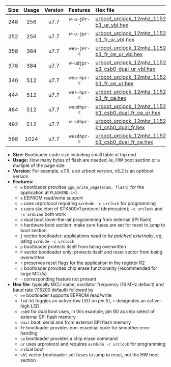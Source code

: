 |Size|Usage|Version|Features|Hex file|
|:-:|:-:|:-:|:-:|:--|
|248|256|u7.7|`w-u-jPr--`|[urboot_urclock_12mhz_115200bps_led-b1_ur_vbl.hex](https://raw.githubusercontent.com/stefanrueger/urboot.hex/main/boards/urclock/fcpu_12mhz/115200_bps/urboot_urclock_12mhz_115200bps_led-b1_ur_vbl.hex)|
|252|256|u7.7|`w-u-jpr--`|[urboot_urclock_12mhz_115200bps_led-b1_fr_ur_vbl.hex](https://raw.githubusercontent.com/stefanrueger/urboot.hex/main/boards/urclock/fcpu_12mhz/115200_bps/urboot_urclock_12mhz_115200bps_led-b1_fr_ur_vbl.hex)|
|358|384|u7.7|`weu-jPr-c`|[urboot_urclock_12mhz_115200bps_ee_led-b1_fr_ce_ur_vbl.hex](https://raw.githubusercontent.com/stefanrueger/urboot.hex/main/boards/urclock/fcpu_12mhz/115200_bps/urboot_urclock_12mhz_115200bps_ee_led-b1_fr_ce_ur_vbl.hex)|
|378|384|u7.7|`w-udjpr--`|[urboot_urclock_12mhz_115200bps_led-b1_csb0_dual_ur_vbl.hex](https://raw.githubusercontent.com/stefanrueger/urboot.hex/main/boards/urclock/fcpu_12mhz/115200_bps/urboot_urclock_12mhz_115200bps_led-b1_csb0_dual_ur_vbl.hex)|
|340|512|u7.7|`weu-hpr-c`|[urboot_urclock_12mhz_115200bps_ee_led-b1_fr_ce_ur.hex](https://raw.githubusercontent.com/stefanrueger/urboot.hex/main/boards/urclock/fcpu_12mhz/115200_bps/urboot_urclock_12mhz_115200bps_ee_led-b1_fr_ce_ur.hex)|
|444|512|u7.7|`wes-hpr-c`|[urboot_urclock_12mhz_115200bps_ee_led-b1_fr_ce.hex](https://raw.githubusercontent.com/stefanrueger/urboot.hex/main/boards/urclock/fcpu_12mhz/115200_bps/urboot_urclock_12mhz_115200bps_ee_led-b1_fr_ce.hex)|
|484|512|u7.7|`weudhpr-c`|[urboot_urclock_12mhz_115200bps_ee_led-b1_csb0_dual_fr_ce_ur.hex](https://raw.githubusercontent.com/stefanrueger/urboot.hex/main/boards/urclock/fcpu_12mhz/115200_bps/urboot_urclock_12mhz_115200bps_ee_led-b1_csb0_dual_fr_ce_ur.hex)|
|492|512|u7.7|`w-sdhpr--`|[urboot_urclock_12mhz_115200bps_led-b1_csb0_dual_fr.hex](https://raw.githubusercontent.com/stefanrueger/urboot.hex/main/boards/urclock/fcpu_12mhz/115200_bps/urboot_urclock_12mhz_115200bps_led-b1_csb0_dual_fr.hex)|
|588|1024|u7.7|`wesdhpr-c`|[urboot_urclock_12mhz_115200bps_ee_led-b1_csb0_dual_fr_ce.hex](https://raw.githubusercontent.com/stefanrueger/urboot.hex/main/boards/urclock/fcpu_12mhz/115200_bps/urboot_urclock_12mhz_115200bps_ee_led-b1_csb0_dual_fr_ce.hex)|

- **Size:** Bootloader code size including small table at top end
- **Usage:** How many bytes of flash are needed, ie, HW boot section or a multiple of the page size
- **Version:** For example, u7.6 is an urboot version, o5.2 is an optiboot version
- **Features:**
  + `w` bootloader provides `pgm_write_page(sram, flash)` for the application at `FLASHEND-4+1`
  + `e` EEPROM read/write support
  + `u` uses urprotocol requiring `avrdude -c urclock` for programming
  + `s` uses skeleton of STK500v1 protocol (deprecated); `-c urclock` and `-c arduino` both work
  + `d` dual boot (over-the-air programming from external SPI flash)
  + `h` hardware boot section: make sure fuses are set for reset to jump to boot section
  + `j` vector bootloader: applications *need to be patched externally*, eg, using `avrdude -c urclock`
  + `p` bootloader protects itself from being overwritten
  + `P` vector bootloader only: protects itself and reset vector from being overwritten
  + `r` preserves reset flags for the application in the register R2
  + `c` bootloader provides chip erase functionality (recommended for large MCUs)
  + `-` corresponding feature not present
- **Hex file:** typically MCU name, oscillator frequency (16 MHz default) and baud rate (115200 default) followed by
  + `ee` bootloader supports EEPROM read/write
  + `led-b1` toggles an active-low LED on pin `B1`, `+` designates an active-high LED
  + `csb0` for dual boot uses, in this example, pin B0 as chip select of external SPI flash memory
  + `dual` boot: serial and from external SPI flash memory
  + `fr` bootloader provides non-essential code for smoother error handing
  + `ce` bootloader provides a chip erase command
  + `ur` uses urprotocol and requires `avrdude -c urclock` for programming
  + `d` dual boot
  + `vbl` vector bootloader: set fuses to jump to reset, not the HW boot section
